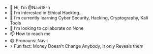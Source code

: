 - 👋 Hi, I’m @Navi18-n
- 👀 I’m interested in Ethical Hacking...
- 🌱 I’m currently learning Cyber Security, Hacking, Cryptography, Kali Tools
- 💞️ I’m looking to collaborate on None 
- 📫 How to reach me 
- 😄 Pronouns: Navii
- ⚡ Fun fact: Money Doesn't Change Anybody, It only Reveals them 

<!---
Navi18-n/Navi18-n is a ✨ special ✨ repository because its `README.md` (this file) appears on your GitHub profile.
You can click the Preview link to take a look at your changes.
--->

